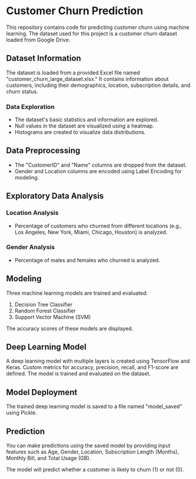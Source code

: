 # Customer Churn Prediction

This repository contains code for predicting customer churn using machine learning. The dataset used for this project is a customer churn dataset loaded from Google Drive.

## Dataset Information

The dataset is loaded from a provided Excel file named "customer_churn_large_dataset.xlsx." It contains information about customers, including their demographics, location, subscription details, and churn status.

### Data Exploration

- The dataset's basic statistics and information are explored.
- Null values in the dataset are visualized using a heatmap.
- Histograms are created to visualize data distributions.

## Data Preprocessing

- The "CustomerID" and "Name" columns are dropped from the dataset.
- Gender and Location columns are encoded using Label Encoding for modeling.

## Exploratory Data Analysis

### Location Analysis

- Percentage of customers who churned from different locations (e.g., Los Angeles, New York, Miami, Chicago, Houston) is analyzed.

### Gender Analysis

- Percentage of males and females who churned is analyzed.

## Modeling

Three machine learning models are trained and evaluated:

1. Decision Tree Classifier
2. Random Forest Classifier
3. Support Vector Machine (SVM)

The accuracy scores of these models are displayed.

## Deep Learning Model

A deep learning model with multiple layers is created using TensorFlow and Keras. Custom metrics for accuracy, precision, recall, and F1-score are defined. The model is trained and evaluated on the dataset.

## Model Deployment

The trained deep learning model is saved to a file named "model_saved" using Pickle.

## Prediction

You can make predictions using the saved model by providing input features such as Age, Gender, Location, Subscription Length (Months), Monthly Bill, and Total Usage (GB).

The model will predict whether a customer is likely to churn (1) or not (0).
